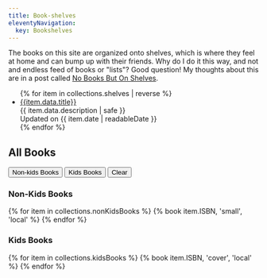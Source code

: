 ```yaml
---
title: Book-shelves
eleventyNavigation:
  key: Bookshelves
---
```

The books on this site are organized onto shelves, which is where they feel at home and can bump up with their friends. Why do I do it this way, and not and endless feed of books or "lists"? Good question! My thoughts about this are in a post called [No Books But On Shelves](/no-books-but-on-shelves/).

<section>
<ul class="p-0 list-none">
{% for item in collections.shelves | reverse %}
  <li class="py-6 sm:p-6 hover:bg-white hover:shadow-xl group">
    <a class="group-hover:decoration-wavy" href="{{item.url}}">{{item.data.title}}</a>
    <div class="mt-3">{{ item.data.description | safe }}</div>
    <div class="text-sm text-gray-100 group-hover:text-gray-400">Updated on {{ item.date | readableDate }}</div>
  </li>
{% endfor %}
</ul>
</section>


<h2>All Books</h2>
<div x-data="{ currentTab: 'clear'}" class="sm:px-6">
  <div class="flex flex-row space-x-4">
  <button @click="currentTab = 'non-kids'" class="p-2 transition duration-300 ease-in-out delay-150 border border-blue-200 hover:bg-white hover:shadow-xl hover:-translate-y-1 hover:scale-110" :class="{ 'bg-blue-200' : currentTab === 'non-kids'}">Non-kids Books</button>
  <button @click="currentTab = 'kids'" class="p-2 transition duration-300 ease-in-out delay-150 border border-blue-200 hover:bg-white hover:shadow-xl hover:-translate-y-1 hover:scale-110" :class="{ 'bg-blue-200' : currentTab === 'kids'}">Kids Books</button>
  <button @click="currentTab = 'clear'" class="p-2" :class="{ 'text-gray-100' : currentTab === 'clear'}">Clear</button>
  </div>
  <div class="p-2 border-2 border-gray-100 border-dotted">
  <section x-show="currentTab === 'non-kids'">
  <h3 class="mt-4">Non-Kids Books</h3>
  <div class="grid grid-cols-1 gap-4 sm:grid-cols-2">
  {% for item in collections.nonKidsBooks %}
  {% book item.ISBN, 'small', 'local' %}
  {% endfor %}
  </div>
  </section>
  <section x-show="currentTab === 'kids'">
  <h3 class="mt-4">Kids Books</h3>
  <div class="grid grid-cols-1 gap-4 sm:grid-cols-3">
  {% for item in collections.kidsBooks %}
  {% book item.ISBN, 'cover', 'local' %}
  {% endfor %}
  </div>
  </section>
  </div>
</div>
